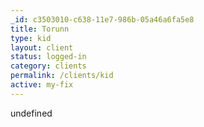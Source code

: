 ```yaml
---
_id: c3503010-c638-11e7-986b-05a46a6fa5e8
title: Torunn
type: kid
layout: client
status: logged-in
category: clients
permalink: /clients/kid
active: my-fix
---
```

undefined
